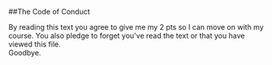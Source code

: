 ##The Code of Conduct 

By reading this text you agree to give me my 2 pts so I can move on with my course. You also pledge to forget you've read the text or that you have viewed this file. <br>
Goodbye.
